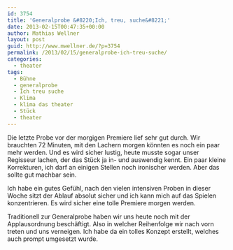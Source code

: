 ```yaml
---
id: 3754
title: 'Generalprobe &#8220;Ich, treu, suche&#8221;'
date: 2013-02-15T00:47:35+00:00
author: Mathias Wellner
layout: post
guid: http://www.mwellner.de/?p=3754
permalink: /2013/02/15/generalprobe-ich-treu-suche/
categories:
  - theater
tags:
  - Bühne
  - generalprobe
  - Ich treu suche
  - Klima
  - klima das theater
  - Stück
  - theater
---
```

Die letzte Probe vor der morgigen Premiere lief sehr gut durch. Wir brauchten 72 Minuten, mit den Lachern morgen könnten es noch ein paar mehr werden. Und es wird sicher lustig, heute musste sogar unser Regisseur lachen, der das Stück ja in- und auswendig kennt. Ein paar kleine Korrekturen, ich darf an einigen Stellen noch ironischer werden. Aber das sollte gut machbar sein. 

Ich habe ein gutes Gefühl, nach den vielen intensiven Proben in dieser Woche sitzt der Ablauf absolut sicher und ich kann mich auf das Spielen konzentrieren. Es wird sicher eine tolle Premiere morgen werden. 

Traditionell zur Generalprobe haben wir uns heute noch mit der Applausordnung beschäftigt. Also in welcher Reihenfolge wir nach vorn treten und uns verneigen. Ich habe da ein tolles Konzept erstellt, welches auch prompt umgesetzt wurde.